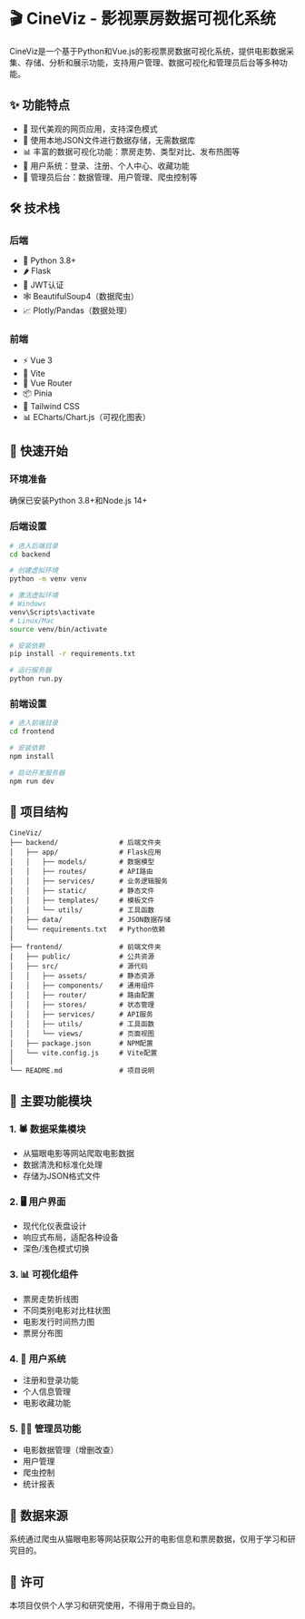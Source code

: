 # 🎬 CineViz - 影视票房数据可视化系统

CineViz是一个基于Python和Vue.js的影视票房数据可视化系统，提供电影数据采集、存储、分析和展示功能，支持用户管理、数据可视化和管理员后台等多种功能。

## ✨ 功能特点

- 🎨 现代美观的网页应用，支持深色模式
- 💾 使用本地JSON文件进行数据存储，无需数据库
- 📊 丰富的数据可视化功能：票房走势、类型对比、发布热图等
- 👤 用户系统：登录、注册、个人中心、收藏功能
- 🔧 管理员后台：数据管理、用户管理、爬虫控制等

## 🛠️ 技术栈

### 后端
- 🐍 Python 3.8+
- 🌶️ Flask
- 🔑 JWT认证
- 🕸️ BeautifulSoup4（数据爬虫）
- 📈 Plotly/Pandas（数据处理）

### 前端
- ⚡ Vue 3
- 🚀 Vite
- 🧭 Vue Router
- 📦 Pinia
- 🎨 Tailwind CSS
- 📊 ECharts/Chart.js（可视化图表）

## 🚀 快速开始

### 环境准备
确保已安装Python 3.8+和Node.js 14+

### 后端设置
```bash
# 进入后端目录
cd backend

# 创建虚拟环境
python -m venv venv

# 激活虚拟环境
# Windows
venv\Scripts\activate
# Linux/Mac
source venv/bin/activate

# 安装依赖
pip install -r requirements.txt

# 运行服务器
python run.py
```

### 前端设置
```bash
# 进入前端目录
cd frontend

# 安装依赖
npm install

# 启动开发服务器
npm run dev
```

## 📁 项目结构

```
CineViz/
├── backend/               # 后端文件夹
│   ├── app/               # Flask应用
│   │   ├── models/        # 数据模型
│   │   ├── routes/        # API路由
│   │   ├── services/      # 业务逻辑服务
│   │   ├── static/        # 静态文件
│   │   ├── templates/     # 模板文件
│   │   └── utils/         # 工具函数
│   ├── data/              # JSON数据存储
│   └── requirements.txt   # Python依赖
│
├── frontend/              # 前端文件夹
│   ├── public/            # 公共资源
│   ├── src/               # 源代码
│   │   ├── assets/        # 静态资源
│   │   ├── components/    # 通用组件
│   │   ├── router/        # 路由配置
│   │   ├── stores/        # 状态管理
│   │   ├── services/      # API服务
│   │   ├── utils/         # 工具函数
│   │   └── views/         # 页面视图
│   ├── package.json       # NPM配置
│   └── vite.config.js     # Vite配置
│
└── README.md              # 项目说明
```

## 📌 主要功能模块

### 1. 🕷️ 数据采集模块
- 从猫眼电影等网站爬取电影数据
- 数据清洗和标准化处理
- 存储为JSON格式文件

### 2. 🖥️ 用户界面
- 现代化仪表盘设计
- 响应式布局，适配各种设备
- 深色/浅色模式切换

### 3. 📊 可视化组件
- 票房走势折线图
- 不同类别电影对比柱状图
- 电影发行时间热力图
- 票房分布图

### 4. 👥 用户系统
- 注册和登录功能
- 个人信息管理
- 电影收藏功能

### 5. 👨‍💼 管理员功能
- 电影数据管理（增删改查）
- 用户管理
- 爬虫控制
- 统计报表

## 📝 数据来源
系统通过爬虫从猫眼电影等网站获取公开的电影信息和票房数据，仅用于学习和研究目的。

## 📄 许可
本项目仅供个人学习和研究使用，不得用于商业目的。 